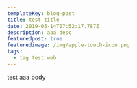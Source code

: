 ```yaml
---
templateKey: blog-post
title: test title
date: 2019-05-14T07:52:17.787Z
description: aaa desc
featuredpost: true
featuredimage: /img/apple-touch-icon.png
tags:
  - tag test web
---
```

test aaa body
